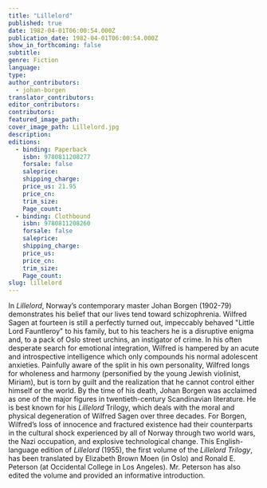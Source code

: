 ```yaml
---
title: "Lillelord"
published: true
date: 1982-04-01T06:00:54.000Z
publication_date: 1982-04-01T06:00:54.000Z
show_in_forthcoming: false
subtitle:
genre: Fiction
language:
type:
author_contributors:
  - johan-borgen
translator_contributors:
editor_contributors:
contributors:
featured_image_path:
cover_image_path: Lillelord.jpg
description:
editions:
  - binding: Paperback
    isbn: 9780811208277
    forsale: false
    saleprice:
    shipping_charge:
    price_us: 21.95
    price_cn:
    trim_size:
    Page_count:
  - binding: Clothbound
    isbn: 9780811208260
    forsale: false
    saleprice:
    shipping_charge:
    price_us:
    price_cn:
    trim_size:
    Page_count:
slug: lillelord
---
```


In _Lillelord_, Norway’s contemporary master Johan Borgen (1902-79) demonstrates his belief that our lives tend toward schizophrenia. Wilfred Sagen at fourteen is still a perfectly turned out, impeccably behaved "Little Lord Fauntleroy" to his family, but to his teachers he is a disruptive enigma and, to a pack of Oslo street urchins, an instigator of crime. In his often desperate search for emotional integration, Wilfred is hampered by an acute and introspective intelligence which only compounds his normal adolescent anxieties. Painfully aware of the split in his own personality, Wilfred longs for wholeness and harmony (personified by the young Jewish violinist, Miriam), but is torn by guilt and the realization that he cannot control either himself or the world. By the time of his death, Johan Borgen was acclaimed as one of the major figures in twentieth-century Scandinavian literature. He is best known for his _Lillelord_ Trilogy, which deals with the moral and physical degeneration of Wilfred Sagen over three decades. For Borgen, Wilfred’s loss of innocence and fractured existence had their counterparts in the cultural shock experienced by all of Norway through two world wars, the Nazi occupation, and explosive technological change. This English-language edition of _Lillelord_ (1955), the first volume of the _Lillelord Trilogy_, has been translated by Elizabeth Brown Moen (in Oslo) and Ronald E. Peterson (at Occidental College in Los Angeles). Mr. Peterson has also edited the volume and provided an informative introduction.

